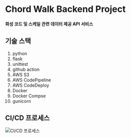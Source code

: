 # Chord Walk Backend Project
#### 화성 코드 및 스케일 관련 데이터 제공 API 서비스



## 기술 스택
1. python
2. flask
3. unittest
4. github action
5. AWS S3
6. AWS CodePipeline
7. AWS CodeDeploy
8. Docker
9. Docker Compse
10. gunicorn


## CI/CD 프로세스

![CI/CD 프로세스](https://img1.daumcdn.net/thumb/R1280x0/?scode=mtistory2&fname=https%3A%2F%2Fblog.kakaocdn.net%2Fdn%2Fs8ZCR%2FbtqP6okpAXf%2F2mvEH8DcEqKpwLInXZePWK%2Fimg.png)

